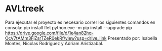 # AVLtreek
Para ejecutar el proyecto es necesario correr los siguientes comandos en consola:
pip install flet
python.exe -m pip install --upgrade pip
https://drive.google.com/file/d/1e4an82hq-OcV7tAMm3FjZsrTZeR0ekRf/view?usp=drive_link
Presentado por: Isabella Montes, Nicolas Rodriguez y Adriam Aristizabal.
